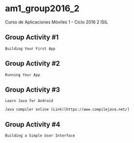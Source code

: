 # am1_group2016_2
Curso de Aplicaciones Móviles 1 - Ciclo 2016 2 ISIL

## Group Activity #1
    Building Your First App

## Group Activity #2
    Running Your App

## Group Activity #3
    Learn Java for Android
    
    Java compiler online (Link)[https://www.compilejava.net/]

## Group Activity #4
    Building a Simple User Interface

